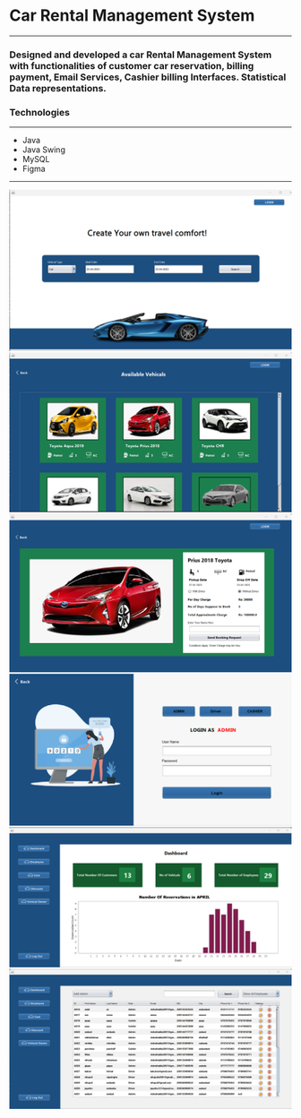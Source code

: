 <h1>Car Rental Management System</h1>
<hr>
<h3>
Designed and developed a car Rental Management System with functionalities of customer car reservation, billing payment, Email Services, Cashier billing Interfaces. Statistical Data representations.
</h3>
<h3>Technologies</h3>
<hr>
<ul>
    <li>Java</li>
    <li>Java Swing</li>
    <li>MySQL</li>
    <li>Figma</li>
</ul>
<hr>
<img src="GitImages/carSearch.png" >
<img src="GitImages/Available Vehicals.png">
<img src="GitImages/requestForm.png" >
<img src="GitImages/login.png">
<img src="GitImages/AdminPanel.png" >
<img src="GitImages/employee.png">

